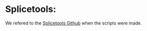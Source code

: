 # Splicetools:

We refered to the [Splicetools Github](https://github.com/flemingtonlab/SpliceTools/tree/main) when the scripts were made.
